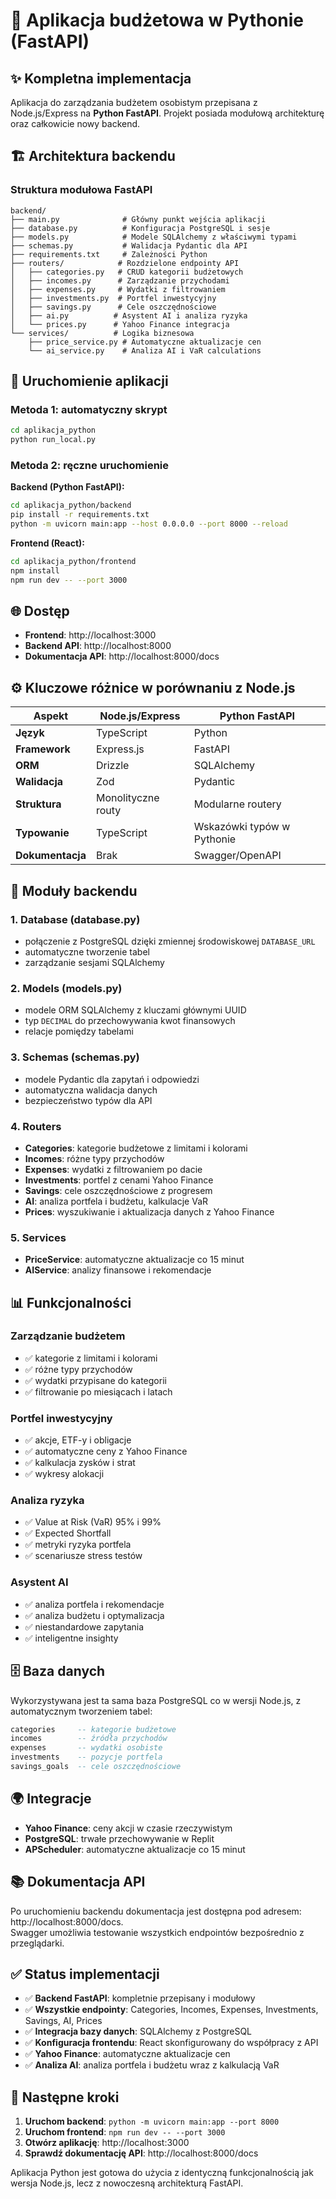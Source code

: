 # 🐍 Aplikacja budżetowa w Pythonie (FastAPI)

## ✨ Kompletna implementacja

Aplikacja do zarządzania budżetem osobistym przepisana z Node.js/Express na **Python FastAPI**.
Projekt posiada modułową architekturę oraz całkowicie nowy backend.

## 🏗️ Architektura backendu

### Struktura modułowa FastAPI

```
backend/
├── main.py              # Główny punkt wejścia aplikacji
├── database.py          # Konfiguracja PostgreSQL i sesje
├── models.py            # Modele SQLAlchemy z właściwymi typami
├── schemas.py           # Walidacja Pydantic dla API
├── requirements.txt     # Zależności Python
├── routers/            # Rozdzielone endpointy API
│   ├── categories.py   # CRUD kategorii budżetowych
│   ├── incomes.py      # Zarządzanie przychodami
│   ├── expenses.py     # Wydatki z filtrowaniem
│   ├── investments.py  # Portfel inwestycyjny
│   ├── savings.py      # Cele oszczędnościowe
│   ├── ai.py          # Asystent AI i analiza ryzyka
│   └── prices.py      # Yahoo Finance integracja
└── services/          # Logika biznesowa
    ├── price_service.py # Automatyczne aktualizacje cen
    └── ai_service.py    # Analiza AI i VaR calculations
```

## 🚀 Uruchomienie aplikacji

### Metoda 1: automatyczny skrypt
```bash
cd aplikacja_python
python run_local.py
```

### Metoda 2: ręczne uruchomienie

**Backend (Python FastAPI):**
```bash
cd aplikacja_python/backend
pip install -r requirements.txt
python -m uvicorn main:app --host 0.0.0.0 --port 8000 --reload
```

**Frontend (React):**
```bash
cd aplikacja_python/frontend
npm install
npm run dev -- --port 3000
```

## 🌐 Dostęp

- **Frontend**: http://localhost:3000
- **Backend API**: http://localhost:8000
- **Dokumentacja API**: http://localhost:8000/docs

## ⚙️ Kluczowe różnice w porównaniu z Node.js

| Aspekt | Node.js/Express | Python FastAPI |
|--------|----------------|----------------|
| **Język** | TypeScript | Python |
| **Framework** | Express.js | FastAPI |
| **ORM** | Drizzle | SQLAlchemy |
| **Walidacja** | Zod | Pydantic |
| **Struktura** | Monolityczne routy | Modularne routery |
| **Typowanie** | TypeScript | Wskazówki typów w Pythonie |
| **Dokumentacja** | Brak | Swagger/OpenAPI |

## 🔧 Moduły backendu

### 1. **Database (database.py)**
- połączenie z PostgreSQL dzięki zmiennej środowiskowej `DATABASE_URL`
- automatyczne tworzenie tabel
- zarządzanie sesjami SQLAlchemy

### 2. **Models (models.py)**
- modele ORM SQLAlchemy z kluczami głównymi UUID
- typ `DECIMAL` do przechowywania kwot finansowych
- relacje pomiędzy tabelami

### 3. **Schemas (schemas.py)**
- modele Pydantic dla zapytań i odpowiedzi
- automatyczna walidacja danych
- bezpieczeństwo typów dla API

### 4. **Routers**
- **Categories**: kategorie budżetowe z limitami i kolorami
- **Incomes**: różne typy przychodów
- **Expenses**: wydatki z filtrowaniem po dacie
- **Investments**: portfel z cenami Yahoo Finance
- **Savings**: cele oszczędnościowe z progresem
- **AI**: analiza portfela i budżetu, kalkulacje VaR
- **Prices**: wyszukiwanie i aktualizacja danych z Yahoo Finance

### 5. **Services**
- **PriceService**: automatyczne aktualizacje co 15 minut
- **AIService**: analizy finansowe i rekomendacje

## 📊 Funkcjonalności

### Zarządzanie budżetem
- ✅ kategorie z limitami i kolorami
- ✅ różne typy przychodów
- ✅ wydatki przypisane do kategorii
- ✅ filtrowanie po miesiącach i latach

### Portfel inwestycyjny
- ✅ akcje, ETF-y i obligacje
- ✅ automatyczne ceny z Yahoo Finance
- ✅ kalkulacja zysków i strat
- ✅ wykresy alokacji

### Analiza ryzyka
- ✅ Value at Risk (VaR) 95% i 99%
- ✅ Expected Shortfall
- ✅ metryki ryzyka portfela
- ✅ scenariusze stress testów

### Asystent AI
- ✅ analiza portfela i rekomendacje
- ✅ analiza budżetu i optymalizacja
- ✅ niestandardowe zapytania
- ✅ inteligentne insighty

## 🗄️ Baza danych

Wykorzystywana jest ta sama baza PostgreSQL co w wersji Node.js, z automatycznym tworzeniem tabel:

```sql
categories     -- kategorie budżetowe
incomes        -- źródła przychodów
expenses       -- wydatki osobiste
investments    -- pozycje portfela
savings_goals  -- cele oszczędnościowe
```

## 🌍 Integracje

- **Yahoo Finance**: ceny akcji w czasie rzeczywistym
- **PostgreSQL**: trwałe przechowywanie w Replit
- **APScheduler**: automatyczne aktualizacje co 15 minut

## 📚 Dokumentacja API

Po uruchomieniu backendu dokumentacja jest dostępna pod adresem:
http://localhost:8000/docs.  
Swagger umożliwia testowanie wszystkich endpointów bezpośrednio z przeglądarki.

## ✅ Status implementacji

- ✅ **Backend FastAPI**: kompletnie przepisany i modułowy
- ✅ **Wszystkie endpointy**: Categories, Incomes, Expenses, Investments, Savings, AI, Prices
- ✅ **Integracja bazy danych**: SQLAlchemy z PostgreSQL
- ✅ **Konfiguracja frontendu**: React skonfigurowany do współpracy z API
- ✅ **Yahoo Finance**: automatyczne aktualizacje cen
- ✅ **Analiza AI**: analiza portfela i budżetu wraz z kalkulacją VaR

## 🎯 Następne kroki

1. **Uruchom backend**: `python -m uvicorn main:app --port 8000`
2. **Uruchom frontend**: `npm run dev -- --port 3000`
3. **Otwórz aplikację**: http://localhost:3000
4. **Sprawdź dokumentację API**: http://localhost:8000/docs

Aplikacja Python jest gotowa do użycia z identyczną funkcjonalnością jak wersja Node.js, lecz z nowoczesną architekturą FastAPI.

